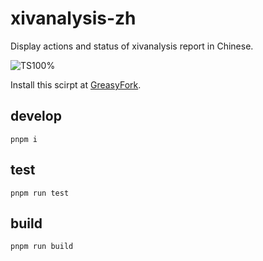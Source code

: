 # xivanalysis-zh

Display actions and status of xivanalysis report in Chinese.

![TS100%](https://badgen.net/badge/TypeScript/100%25/3178C6?icon=typescript)

Install this scirpt at [GreasyFork](https://greasyfork.org/).

## develop

`pnpm i`


## test

`pnpm run test`

## build

`pnpm run build`

